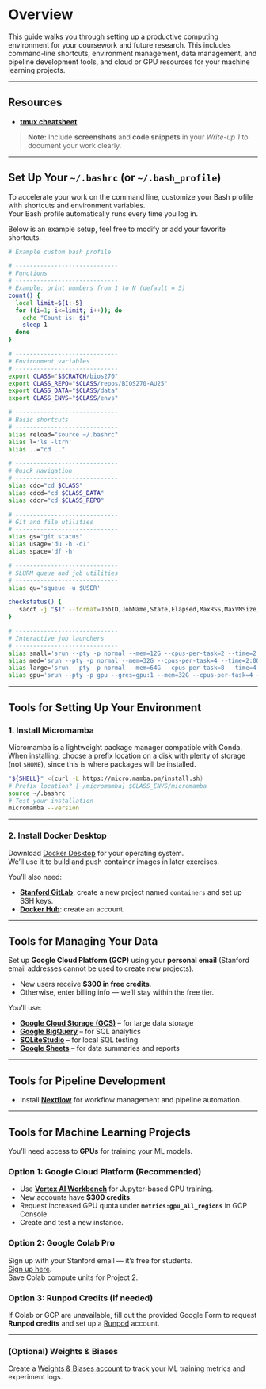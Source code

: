 # Overview

This guide walks you through setting up a productive computing environment for your coursework and future research. This includes command-line shortcuts, environment management, data management, and pipeline development tools, and cloud or GPU resources for your machine learning projects.

---

## Resources

- [**tmux cheatsheet**](https://tmuxai.dev/tmux-cheat-sheet/)



> **Note:** Include **screenshots** and **code snippets** in your *Write-up 1* to document your work clearly.

---

## Set Up Your `~/.bashrc` (or `~/.bash_profile`)

To accelerate your work on the command line, customize your Bash profile with shortcuts and environment variables.  
Your Bash profile automatically runs every time you log in.

Below is an example setup, feel free to modify or add your favorite shortcuts.

```bash
# Example custom bash profile

# -----------------------------
# Functions
# -----------------------------
# Example: print numbers from 1 to N (default = 5)
count() {
  local limit=${1:-5}
  for ((i=1; i<=limit; i++)); do
    echo "Count is: $i"
    sleep 1
  done
}

# -----------------------------
# Environment variables
# -----------------------------
export CLASS="$SCRATCH/bios270"
export CLASS_REPO="$CLASS/repos/BIOS270-AU25"
export CLASS_DATA="$CLASS/data"
export CLASS_ENVS="$CLASS/envs"

# -----------------------------
# Basic shortcuts
# -----------------------------
alias reload="source ~/.bashrc"
alias l='ls -ltrh'
alias ..="cd .."

# -----------------------------
# Quick navigation
# -----------------------------
alias cdc="cd $CLASS"
alias cdcd="cd $CLASS_DATA"
alias cdcr="cd $CLASS_REPO"

# -----------------------------
# Git and file utilities
# -----------------------------
alias gs="git status"
alias usage='du -h -d1'
alias space='df -h'

# -----------------------------
# SLURM queue and job utilities
# -----------------------------
alias qu='squeue -u $USER'

checkstatus() {
   sacct -j "$1" --format=JobID,JobName,State,Elapsed,MaxRSS,MaxVMSize,CPUTime,NodeList%20
}

# -----------------------------
# Interactive job launchers
# -----------------------------
alias small='srun --pty -p normal --mem=12G --cpus-per-task=2 --time=2:00:00 bash'
alias med='srun --pty -p normal --mem=32G --cpus-per-task=4 --time=2:00:00 bash'
alias large='srun --pty -p normal --mem=64G --cpus-per-task=8 --time=4:00:00 bash'
alias gpu='srun --pty -p gpu --gres=gpu:1 --mem=32G --cpus-per-task=4 --time=2:00:00 bash'
```

---

## Tools for Setting Up Your Environment

### 1. Install **Micromamba**

Micromamba is a lightweight package manager compatible with Conda.  
When installing, choose a prefix location on a disk with plenty of storage (not `$HOME`), since this is where packages will be installed.

```bash
"${SHELL}" <(curl -L https://micro.mamba.pm/install.sh)
# Prefix location? [~/micromamba] $CLASS_ENVS/micromamba
source ~/.bashrc
# Test your installation
micromamba --version
```

---

### 2. Install **Docker Desktop**

Download [Docker Desktop](https://www.docker.com/products/docker-desktop/) for your operating system.  
We’ll use it to build and push container images in later exercises.

You’ll also need:
- [**Stanford GitLab**](https://gitlab.stanford.edu/): create a new project named `containers` and set up SSH keys.  
- [**Docker Hub**](https://hub.docker.com/signup): create an account.

---

## Tools for Managing Your Data

Set up **Google Cloud Platform (GCP)** using your **personal email** (Stanford email addresses cannot be used to create new projects).

- New users receive **$300 in free credits**.
- Otherwise, enter billing info — we’ll stay within the free tier.

You’ll use:
- [**Google Cloud Storage (GCS)**](https://cloud.google.com/storage) – for large data storage  
- [**Google BigQuery**](https://cloud.google.com/bigquery) – for SQL analytics  
- [**SQLiteStudio**](https://sqlitestudio.pl/) – for local SQL testing  
- [**Google Sheets**](https://sheets.google.com) – for data summaries and reports  

---

## Tools for Pipeline Development

- Install [**Nextflow**](https://www.nextflow.io/) for workflow management and pipeline automation.

---

## Tools for Machine Learning Projects

You’ll need access to **GPUs** for training your ML models.

### Option 1: Google Cloud Platform (Recommended)
- Use [**Vertex AI Workbench**](https://cloud.google.com/vertex-ai/docs/workbench) for Jupyter-based GPU training.  
- New accounts have **$300 credits**.  
- Request increased GPU quota under **`metrics:gpu_all_regions`** in GCP Console.  
- Create and test a new instance.

### Option 2: **Google Colab Pro**
Sign up with your Stanford email — it’s free for students.  
[Sign up here](https://colab.research.google.com/signup).  
Save Colab compute units for Project 2.

### Option 3: **Runpod Credits (if needed)**
If Colab or GCP are unavailable, fill out the provided Google Form to request **Runpod credits** and set up a [Runpod](https://www.runpod.io/) account.

---

### (Optional) **Weights & Biases**

Create a [Weights & Biases account](https://wandb.ai/site/) to track your ML training metrics and experiment logs.
